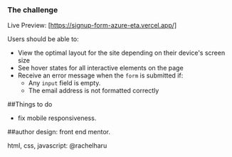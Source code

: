 ### The challenge

Live Preview: [https://signup-form-azure-eta.vercel.app/] 

Users should be able to:

- View the optimal layout for the site depending on their device's screen size
- See hover states for all interactive elements on the page
- Receive an error message when the `form` is submitted if:
  - Any `input` field is empty.
  - The email address is not formatted correctly


##Things to do
- fix mobile responsiveness.

##author
design: front end mentor.

html, css, javascript: @rachelharu
